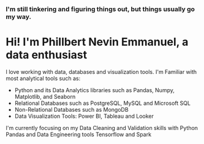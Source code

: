 ### I'm still tinkering and figuring things out, but things usually go my way. 
# Hi! I'm Phillbert Nevin Emmanuel, a data enthusiast


I love working with data, databases and visualization tools. I'm Familiar with most analytical tools such as:
* Python and its Data Analytics libraries such as Pandas, Numpy, Matplotlib, and Seaborn
* Relational Databases such as PostgreSQL, MySQL and Microsoft SQL
* Non-Relational Databases such as MongoDB
* Data Visualization Tools: Power BI, Tableau and Looker



I'm currently focusing on my Data Cleaning and Validation skills with Python Pandas and Data Engineering tools Tensorflow and Spark

<!--
**PhillbertNevinEmmanuel/PhillbertNevinEmmanuel** is a ✨ _special_ ✨ repository because its `README.md` (this file) appears on your GitHub profile.

Here are some ideas to get you started:

- 🔭 I’m currently working on ...
- 🌱 I’m currently learning ...
- 👯 I’m looking to collaborate on ...
- 🤔 I’m looking for help with ...
- 💬 Ask me about ...
- 📫 How to reach me: ...
- 😄 Pronouns: ...
- ⚡ Fun fact: ...
-->
